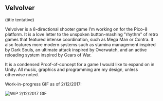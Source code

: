 ## Velvolver
(title tentative)

Velvolver is a 8-directional shooter game I'm working on for the Pico-8 platform. 
It is a love letter to the unspoken button-mashing "rhythm" of retro games that featured intense coordination,
such as Mega Man or Contra. It also features more modern systems such as stamina management inspired by Dark Souls,
an ultimate attack inspired by Overwatch, and an active reloading system inspired by Gears of War.

It is a condensed Proof-of-concept for a game I would like to expand on in Unity.
All music, graphics and programming are my design, unless otherwise noted.

Work-in-progress GIF as of 2/12/2017:

![WIP 2/12/2017 GIF](http://i.imgur.com/E7IRzyh.gif)
